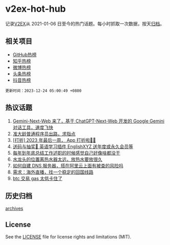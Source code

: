 # v2ex-hot-hub

 记录[V2EX](https://www.v2ex.com/)从 2021-01-06 日至今的热门话题。每小时抓取一次数据，按天[归档](archives)。
 
 ## 相关项目

- [GitHub热榜](https://github.com/it985/github-hot-hub)
- [知乎热榜](https://github.com/it985/zhihu-hot-hub)
- [微博热榜](https://github.com/it985/weibo-hot-hub)
- [头条热榜](https://github.com/it985/toutiao-hot-hub)
- [抖音热榜](https://github.com/it985/douyin-hot-hub)


 `更新时间：2023-12-24 05:00:49 +0800`

## 热议话题

1. [Gemini-Next-Web 来了，基于 ChatGPT-Next-Web 开发的 Google Gemini 对话工具，速度飞快](https://www.v2ex.com/t/1002850)
1. [准大龄普通程序员出路，求指点](https://www.v2ex.com/t/1002833)
1. [[打折] 2023 年最后一周， App 打折啦🎉🎉](https://www.v2ex.com/t/1002884)
1. [送码与抽奖👏 英语学习插件 EnglishXYZ 送年度或永久会员等](https://www.v2ex.com/t/1002901)
1. [每年到年底总结工作述职的时候感觉自己好像啥都没干](https://www.v2ex.com/t/1002803)
1. [水龙头的位置离热水器太远，放热水要放很久](https://www.v2ex.com/t/1002896)
1. [如何自建 DNS 服务器，搭在阿里云上面有被查的风险吗](https://www.v2ex.com/t/1002815)
1. [需求：海外直播，找一个稳定的回国线路](https://www.v2ex.com/t/1002794)
1. [btc 交易 gas 太低卡住了](https://www.v2ex.com/t/1002849)

## 历史归档

[archives](archives)

## License

See the [LICENSE](LICENSE) file for license rights and limitations (MIT).
